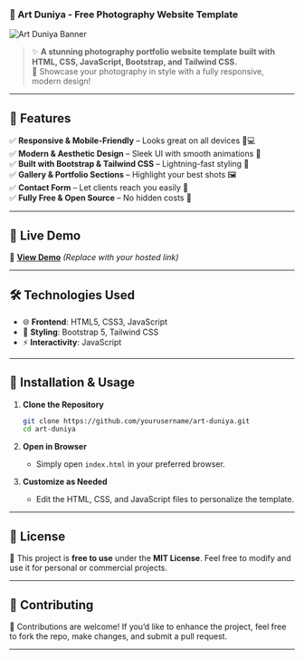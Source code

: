### **📸 Art Duniya - Free Photography Website Template**  

![Art Duniya Banner](https://via.placeholder.com/1000x400?text=Art+Duniya+-+Photography+Template)  

> ✨ **A stunning photography portfolio website template built with HTML, CSS, JavaScript, Bootstrap, and Tailwind CSS.**  
> 📸 Showcase your photography in style with a fully responsive, modern design!  

---

## 🎯 **Features**  

✅ **Responsive & Mobile-Friendly** – Looks great on all devices 📱💻  
✅ **Modern & Aesthetic Design** – Sleek UI with smooth animations 🎨  
✅ **Built with Bootstrap & Tailwind CSS** – Lightning-fast styling 🚀  
✅ **Gallery & Portfolio Sections** – Highlight your best shots 🖼  
✅ **Contact Form** – Let clients reach you easily 📩  
✅ **Fully Free & Open Source** – No hidden costs 💖  

---

## 🚀 **Live Demo**  

🔗 **[View Demo](#)** _(Replace with your hosted link)_  

---

## 🛠 **Technologies Used**  

- 🌐 **Frontend**: HTML5, CSS3, JavaScript  
- 🎨 **Styling**: Bootstrap 5, Tailwind CSS  
- ⚡ **Interactivity**: JavaScript  

---

## 🔧 **Installation & Usage**  

1. **Clone the Repository**  
   ```sh
   git clone https://github.com/yourusername/art-duniya.git
   cd art-duniya
   ```  

2. **Open in Browser**  
   - Simply open `index.html` in your preferred browser.  

3. **Customize as Needed**  
   - Edit the HTML, CSS, and JavaScript files to personalize the template.  

---

## 📜 **License**  

📖 This project is **free to use** under the **MIT License**. Feel free to modify and use it for personal or commercial projects.  

---

## 🤝 **Contributing**  

👋 Contributions are welcome! If you’d like to enhance the project, feel free to fork the repo, make changes, and submit a pull request.  

---